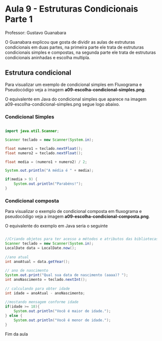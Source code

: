 # Aula 9 - Estruturas Condicionais Parte 1

Professor: Gustavo Guanabara

O Guanabara explicou que gosta de dividir as aulas de estruturas condicionais em duas partes, na primeira parte ele trata de estruturas condicionais simples e compostas, na segunda parte ele trata de estruturas condicionais aninhadas e escolha multipla.

## Estrutura condicional

Para visualizar um exemplo de condicional simples em Fluxograma e Pseudocódigo veja a imagem **a09-escolha-condicional-simples.png**.

O equivalente em Java do condicional simples que aparece na imagem a09-escolha-condicional-simples.png segue logo abaixo.

### Condicional Simples

~~~java

import java.util.Scanner;

Scanner teclado = new Scanner(System.in);

float numero1 = teclado.nextFloat();
float numero2 = teclado.nextFloat();

float media = (numero1 + numero2) / 2;

System.out.println("A média é " + media);

if(media > 9) {
    System.out.println("Parabéns!");
}

~~~

### Condicional composta 

Para visualizar o exemplo de condicional composta em fluxograma e pseudocódigo veja a imagem **a09-escolha-condicional-composta.png**.

O equivalente do exemplo em Java seria o seguinte

~~~java

//Criando objetos para ter acesso a métodos e atributos das bibliotecas Scanner e LocalDate
Scanner teclado = new Scanner(System.in);
LocalDate data = LocalDate.now();
        
//ano atual
int anoAtual = data.getYear();
        
// ano de nascimento
System.out.print("Qual sua data de nascimento (aaaa)? ");
int anoNascimento = teclado.nextInt();
        
// calculando para obter idade
int idade = anoAtual - anoNascimento;
        
//mostando mensagem conforme idade
if(idade >= 18){
    System.out.println("Você é maior de idade.");
} else {
    System.out.println("Você é menor de idade.");
}

~~~

Fim da aula
